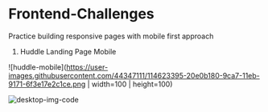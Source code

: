 # Frontend-Challenges
Practice building responsive pages with mobile first approach

1) Huddle Landing Page Mobile

![huddle-mobile](https://user-images.githubusercontent.com/44347111/114623395-20e0b180-9ca7-11eb-9171-6f3e17e2c1ce.png | width=100 | height=100)

![desktop-img-code](https://user-images.githubusercontent.com/44347111/115973568-eb14b600-a54d-11eb-99e5-c4c9c215d657.png)

